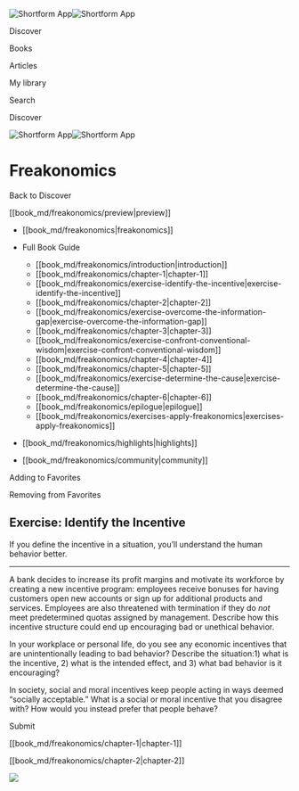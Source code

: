 ![Shortform App](/img/logo.36a2399e.svg)![Shortform App](/img/logo-dark.70c1b072.svg)

Discover

Books

Articles

My library

Search

Discover

![Shortform App](/img/logo.36a2399e.svg)![Shortform App](/img/logo-dark.70c1b072.svg)

# Freakonomics

Back to Discover

[[book_md/freakonomics/preview|preview]]

  * [[book_md/freakonomics|freakonomics]]
  * Full Book Guide

    * [[book_md/freakonomics/introduction|introduction]]
    * [[book_md/freakonomics/chapter-1|chapter-1]]
    * [[book_md/freakonomics/exercise-identify-the-incentive|exercise-identify-the-incentive]]
    * [[book_md/freakonomics/chapter-2|chapter-2]]
    * [[book_md/freakonomics/exercise-overcome-the-information-gap|exercise-overcome-the-information-gap]]
    * [[book_md/freakonomics/chapter-3|chapter-3]]
    * [[book_md/freakonomics/exercise-confront-conventional-wisdom|exercise-confront-conventional-wisdom]]
    * [[book_md/freakonomics/chapter-4|chapter-4]]
    * [[book_md/freakonomics/chapter-5|chapter-5]]
    * [[book_md/freakonomics/exercise-determine-the-cause|exercise-determine-the-cause]]
    * [[book_md/freakonomics/chapter-6|chapter-6]]
    * [[book_md/freakonomics/epilogue|epilogue]]
    * [[book_md/freakonomics/exercises-apply-freakonomics|exercises-apply-freakonomics]]
  * [[book_md/freakonomics/highlights|highlights]]
  * [[book_md/freakonomics/community|community]]



Adding to Favorites 

Removing from Favorites 

## Exercise: Identify the Incentive

If you define the incentive in a situation, you’ll understand the human behavior better.

* * *

A bank decides to increase its profit margins and motivate its workforce by creating a new incentive program: employees receive bonuses for having customers open new accounts or sign up for additional products and services. Employees are also threatened with termination if they do _not_ meet predetermined quotas assigned by management. Describe how this incentive structure could end up encouraging bad or unethical behavior.

In your workplace or personal life, do you see any economic incentives that are unintentionally leading to bad behavior? Describe the situation:1) what is the incentive, 2) what is the intended effect, and 3) what bad behavior is it encouraging?

In society, social and moral incentives keep people acting in ways deemed “socially acceptable.” What is a social or moral incentive that you disagree with? How would you instead prefer that people behave?

Submit 

[[book_md/freakonomics/chapter-1|chapter-1]]

[[book_md/freakonomics/chapter-2|chapter-2]]

![](https://bat.bing.com/action/0?ti=56018282&Ver=2&mid=7c1c111b-d788-488f-af92-3fbedde8ff19&sid=49fff5b0636c11eeb9c611038afc8668&vid=4a005010636c11ee80c703d4c4a7acd5&vids=0&msclkid=N&pi=0&lg=en-US&sw=800&sh=600&sc=24&nwd=1&tl=Shortform%20%7C%20Book&p=https%3A%2F%2Fwww.shortform.com%2Fapp%2Fbook%2Ffreakonomics%2Fexercise-identify-the-incentive&r=&lt=311&evt=pageLoad&sv=1&rn=641322)
